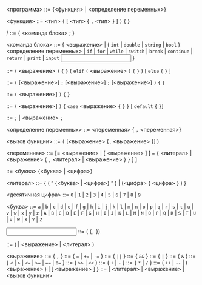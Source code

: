 <программа> ::= {<функция> | <определение переменных>}

<функция> ::= <тип> <id> `(` [ <тип> <id> { `,` <тип> <id>} ] `)` { <body> }

/<body> ::= { <команда блока> ; }

<команда блока> ::=  { <выражение> | ( `int` | `double` | `string` | `bool` ) <определение переменных> | `if` <if> | `for` <for> | `while` <while> | `switch` <switch> |  `break` | `continue` | `return` <return block> | `print` <print> | `input` <input> }

<if> ::=  `(` <выражение> `)` `{` <body> `}` 
               { `elif` `(` <выражение>  `)` `{` <body> `}` }
               [ `else`  `{` <body> `}` ]

<for> ::= `(` [<выражение>] `;` [<выражение>] `;` [<выражение>] `)` `{` <body> `}`

<while> ::= `(` <выражение>] `)` `{` <body> `}`

<switch> ::= `(` <выражение>] `)` `{` `case` <выражение> `{` <body> `}` `}` [ `default` `{` <body> `}`]

<return block> ::= `;` | <выражение> `;`

<определение переменных> ::=  <переменная> { `,` <переменная>}

<вызов функции> ::= <id> `(` [<выражение> {`,` <выражение> }] )

<переменная> ::= <id> [= <выражение> | [ <выражение> ]  [
`=` `{` <литерал> | <выражение>  { `,`  <литерал> | <выражение> }   `}`  ] ]

<id> ::= <буква> {<буква> | <цифра>}

<литерал> ::= { ( “ {<буква> | <цифра>} “ ) | (<цифра> { <цифра> } ) }

<десятичная цифра> ::= `0` | `1` | `2` | `3` | `4` | `5` | `6` | `7` | `8` | `9` 

<буква> ::= 
`a` | `b` | `c` | `d` | `e` | `f` | `g` | `h` | `i` | `j` | `k` | `l` | `m` | `n` | `o` | `p` | `q` | `r` | `s` | `t` | `u` | `v` | `w` | `x` | `y` | `z` | 
`A` | `B` | `C` | `D` | `E` | `F` | `G` | `H` | `I` | `J` | `K` | `L` | `M` | `N` | `O` | `P` | `Q` | `R` | `S` | `T` | `U` | `V` | `W` | `X` | `Y` | `Z`
 
<input> ::= ( <id> {`,` <id> })

<print> ::= ( <id> | <выражение> | <литерал> )

<выражение> ::= <y11> { `,` <y11> }
<y11> ::= <y10> { `=` | `+=` | `-=`  <y10>}
<y10> ::= <y9> { `||` <y9> }
<y9> ::= <y8> { `&&` <y8> }
<y8> ::= <y7> { `|` <y7> }
<y7> ::= <y6> { `&` <y6> }
<y6> ::= <y5> { `<` | `>` | `<=` | `>=` | `==` | `!=` <y5> }
<y5> ::= <y4> { `>>` | `<<` }
<y4> ::= <y3> { `+` | `-` <y3> }
<y3> ::= <y2> { `*` | `/` <y2> }
<y2> ::= <y1> { `++` | `--` | ( <выражение> ) | [ <выражение> ] }
<y1> ::=  <id> | <литерал>  | <выражение> | <вызов функции>



